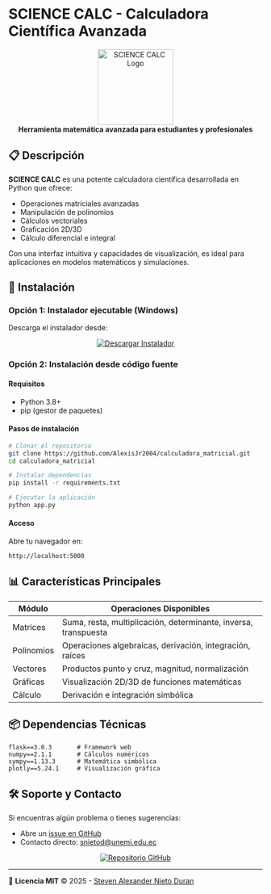 # SCIENCE CALC - Calculadora Científica Avanzada

<p align="center">
  <img src="https://cdn3d.iconscout.com/3d/premium/thumb/calculadora-4168193-3457124.png?f=webp" width="150" alt="SCIENCE CALC Logo">
  <br>
  <strong>Herramienta matemática avanzada para estudiantes y profesionales</strong>
</p>

## 📋 Descripción

**SCIENCE CALC** es una potente calculadora científica desarrollada en Python que ofrece:

- Operaciones matriciales avanzadas
- Manipulación de polinomios
- Cálculos vectoriales
- Graficación 2D/3D
- Cálculo diferencial e integral

Con una interfaz intuitiva y capacidades de visualización, es ideal para aplicaciones en modelos matemáticos y simulaciones.

## 🚀 Instalación

### Opción 1: Instalador ejecutable (Windows)
Descarga el instalador desde:
<p align="center">
  <a href="https://drive.google.com/file/d/1zZQTWN0MQz0UiD0QjEvNZ83ENiWrL0yR/view?usp=sharing" target="_blank">
    <img src="https://img.shields.io/badge/Descargar_Instalador-4285F4?style=for-the-badge&logo=google-drive&logoColor=white" alt="Descargar Instalador">
  </a>
</p>

### Opción 2: Instalación desde código fuente

#### Requisitos
- Python 3.8+
- pip (gestor de paquetes)

#### Pasos de instalación
```bash
# Clonar el repositorio
git clone https://github.com/AlexisJr2004/calculadora_matricial.git
cd calculadora_matricial

# Instalar dependencias
pip install -r requirements.txt

# Ejecutar la aplicación
python app.py
```

#### Acceso
Abre tu navegador en:
```
http://localhost:5000
```

## 📊 Características Principales

| Módulo | Operaciones Disponibles |
|--------|-------------------------|
| Matrices | Suma, resta, multiplicación, determinante, inversa, transpuesta |
| Polinomios | Operaciones algebraicas, derivación, integración, raíces |
| Vectores | Productos punto y cruz, magnitud, normalización |
| Gráficas | Visualización 2D/3D de funciones matemáticas |
| Cálculo | Derivación e integración simbólica |

## 📦 Dependencias Técnicas

```plaintext
flask==3.0.3       # Framework web
numpy==2.1.1       # Cálculos numéricos
sympy==1.13.3      # Matemática simbólica
plotly==5.24.1     # Visualización gráfica
```

## 🛠 Soporte y Contacto

Si encuentras algún problema o tienes sugerencias:

- Abre un [issue en GitHub](https://github.com/AlexisJr2004/calculadora_matricial/issues)
- Contacto directo: [snietod@unemi.edu.ec](mailto:snietod@unemi.edu.ec)

<p align="center">
  <a href="https://github.com/AlexisJr2004/calculadora_matricial">
    <img src="https://img.shields.io/badge/Visitar_Repositorio-181717?style=for-the-badge&logo=github&logoColor=white" alt="Repositorio GitHub">
  </a>
</p>

---

📄 **Licencia MIT** © 2025 - [Steven Alexander Nieto Duran](https://github.com/AlexisJr2004)